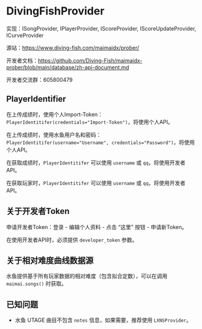 # DivingFishProvider

实现：ISongProvider, IPlayerProvider, IScoreProvider, IScoreUpdateProvider, ICurveProvider

源站：https://www.diving-fish.com/maimaidx/prober/

开发者文档：https://github.com/Diving-Fish/maimaidx-prober/blob/main/database/zh-api-document.md

开发者交流群：605800479

## PlayerIdentifier

在上传成绩时，使用个人Import-Token：`PlayerIdentitifer(credentials="Import-Token")`，将使用个人API。

在上传成绩时，使用水鱼用户名和密码：`PlayerIdentitifer(username="Username", credentials="Password")`，将使用个人API。

在获取成绩时，`PlayerIdentitifer` 可以使用 `username` 或 `qq`，将使用开发者API。

在获取玩家时，`PlayerIdentitifer` 可以使用 `username` 或 `qq`，将使用开发者API。

## 关于开发者Token

申请开发者Token：登录 - 编辑个人资料 - 点击 “这里” 按钮 - 申请新Token。

在使用开发者API时，必须提供 `developer_token` 参数。

## 关于相对难度曲线数据源

水鱼提供基于所有玩家数据的相对难度（包含拟合定数），可以在调用 `maimai.songs()` 时获取。

## 已知问题

- 水鱼 UTAGE 曲目不包含 `notes` 信息，如果需要，推荐使用 `LXNSProvider`。